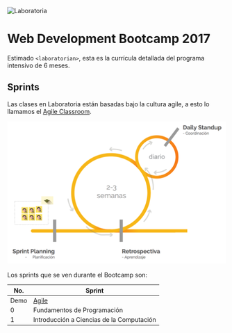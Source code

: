 ![Laboratoria](http://laboratoria.la/app/assets/img/logo_laboratoria-09.svg)
# Web Development Bootcamp 2017

Estimado `<laboratorian>`, esta es la currícula detallada del programa intensivo de 6 meses.

## Sprints

Las clases en Laboratoria están basadas bajo la cultura agile, a esto lo llamamos el [Agile Classroom](https://medium.com/laboratoria/the-agile-classroom-embracing-an-agile-mindset-in-education-ae0f19e801f3#.axndrsvx7).

![Sprint @ Laboratoria](./images/sprint-agile-classroom.png)

Los sprints que se ven durante el Bootcamp son:

No.  | Sprint
---- | ------
Demo | [Agile](./sprint-demo/README.md)
0    | Fundamentos de Programación
1    | Introducción a Ciencias de la Computación